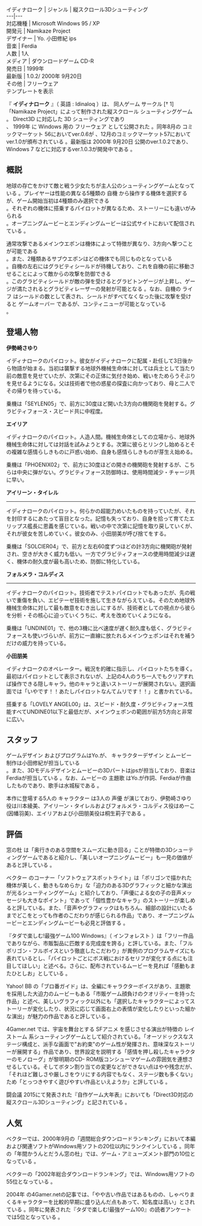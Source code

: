 イディナローク  |  ジャンル  |  縦スクロール3Dシューティング   
---|---  
対応機種  |  Microsoft Windows  95  /  XP   
開発元  |  Namikaze Project   
デザイナー  |  Yo.  小田修紀  ips   
音楽  |  Ferdia   
人数  |  1人   
メディア  |  ダウンロードゲーム  CD-R   
発売日  |  1999年   
最新版  |  1.0.2/  2000年  9月20日   
その他  |  フリーウェア   
テンプレートを表示  
  
『 **イディナローク** 』（  英語  :  Idinaloq  ）は、  同人ゲーム  サークル  [† 1]  「Namikaze
Project」によって制作された縦スクロール  シューティングゲーム  。  Direct3D  に対応した  3D  シューティングであり  
、  1999年  に  Windows  用の  フリーウェア  として公開された    。同年8月の  コミックマーケット
56においてver.0.6が    、12月のコミックマーケット57においてver.1.0が頒布されている    。最新版は  2000年
9月20日  公開のver.1.0.2であり、  Windows 7  などに対応するver.1.0.3が開発中である    。

##  概説  

地球の存亡をかけて敵と戦う少女たちが主人公のシューティングゲームとなっている    。プレイヤーは性能の異なる5種類の  自機
から操作する機体を選択するが、ゲーム開始当初は4種類のみ選択できる  
。それぞれの機体に搭乗するパイロットが異なるため、ストーリーにも違いがみられる  
。オープニングムービーとエンディングムービーは公式サイトにおいて配信されている    。

通常攻撃であるメインウエポンは機体によって特徴が異なり、3方向へ撃つことが可能である  
。また、2種類あるサブウエポンはどの機体でも同じものとなっている  
。自機の左右にはグラビティシールドが待機しており、これを自機の前に移動させることによって敵からの攻撃を防御できる  
。このグラビティシールドが敵の弾を受けるとグラビトンゲージが上昇し、ゲージが満たされるとグラビティレーザーの発射が可能となる    。なお、自機の
ライフ  はシールドの数として表され、シールドがすべてなくなった後に攻撃を受けると  ゲームオーバー  であるが、コンティニューが可能となっている  
  。

##  登場人物  

**伊勢崎さゆり**

イディナロークのパイロット。彼女がイディナロークに配属・赴任して3日後から物語が始まる。当初は襲撃する地球外機械生命体に対しては兵士として当たり前の敵意を見せていたが、次第にその正体に気付き始め、戦いをためらうそぶりを見せるようになる。父は技術者で他の惑星の探査に向かっており、母と二人でその帰りを待っている。

乗機は「SEYLEN05」で、前方に30度ほど開いた3方向の機関砲を発射する。グラビティフォース・スピード共に中程度。

**エイリア**

イディナロークのパイロット。人造人間。機械生命体としての立場から、地球外機械生命体に対しては対話を試みようとする。次第に彼らとリンクし始めるとその複雑な感情らしきものに戸惑い始め、自身も感情らしきものが芽生え始める。

乗機は「PHOENIX02」で、前方に30度ほどの開きの機関砲を発射するが、こちらは中央に弾がない。グラビティフォース防御時は、使用時間減少・チャージ共に早い。

**アイリーン・タイレル**

****
イディナロークのパイロット。何らかの超能力めいたものを持っていたが、それを封印するにあたって盲目となった。記憶も失っており、自身を拾って育てたエリップス艦長に恩義を感じている。戦いの中で次第に記憶を取り戻していくが、それが彼女を苦しめていく。彼女のみ、小田朋美が呼び捨てをする。

乗機は「SOLCIER04」で、前方と左右60度ずつほどの計3方向に機関砲が発射され、空きが大きく威力も低い。一方でグラビティフォースの使用時間減少は遅く、機体の耐久度が最も高いため、防御に特化している。

**フォルメラ・コルディス**

****
イディナロークのパイロット。技術者でテストパイロットでもあったが、先の戦いで重傷を負い、エピテーゼ技術を施して生きながらえている。そのため地球外機械生命体に対して最も敵意をむき出しにするが、技術者としての視点から彼らを分析・その核心に迫っていくうちに、考えを改めていくようになる。

乗機は「UNDINE01」で、他の3機に比べ速度が遅く耐久度も低く、グラビティフォースも使いづらいが、前方に一直線に放たれるメインウェポンはそれを補うだけの威力を持っている。

**小田朋美**

イディナロークのオペレーター。戦況を的確に指示し、パイロットたちを導く。最初はパイロットとして表示されないが、上記の4人のうち一人でもクリアすれば操作できる隠しキャラ。他のキャラと違いストーリーが展開されない。選択画面では「いやです！！あたしパイロットなんてムリです！！」と書かれている。

搭乗する「LOVELY
ANGEL00」は、スピード・耐久度・グラビティフォース性能すべてUNDINE01以下と最低だが、メインウェポンの範囲が前方5方向と非常に広い。

##  スタッフ  

ゲームデザイン  およびプログラムはYo.が、  キャラクターデザイン  とムービー制作は小田修紀が担当している  
。また、3Dモデルデザインとムービーの3Dパートはjpsが担当しており、音楽はFerdiaが担当している    。なお、ムービーの  主題歌
はYo.が作詞、Ferdiaが作曲したものであり、歌手は水城桜である    。

本作に登場する5人の  キャラクター  は3人の  声優
が演じており、伊勢崎さゆり役は川本綾美、アイリーン・タイレルおよびフォルメラ・コルディス役はめーこ(因幡羽美)、エイリアおよび小田朋美役は桐生莉子である
  。

##  評価  

窓の杜
は「奥行きのある空間をスムーズに動き回る」ことが特徴の3Dシューティングゲームであると紹介し、「美しいオープニングムービー」も一見の価値があると評している
  。

ベクター
のコーナー「ソフトウェアスポットライト」は「ポリゴンで描かれた機体が美しく、動きもなめらか」な「迫力のある3Dグラフィックと細かな演出が光るシューティングゲーム」と紹介しており、「声優による女の子の音声メッセージも大きなポイント」であって「個性豊かなキャラ」のストーリーが楽しめると評している。また、「音声やグラフィックはもちろん、細部の設計にいたるまでどこをとっても作者のこだわりが感じられる作品」であり、オープニングムービーとエンディングムービーも必見と評価する
  。

『タダで楽しむ!最強ゲーム100 Windows』（  インフォレスト
）は「フリー作品でありながら、市販製品に匹敵する完成度を誇る」と評している。また、「フルポリゴン・フルボイスという徹底したこだわり」が異例のプログラムサイズにも表れているとし、「パイロットごとにボス戦におけるセリフが変化する点にも注目してほしい」と述べる。さらに、配布されているムービーを見れば「感動もまたひとしお」としている
  。

Yahoo! BB
の「ブロ番ガイド」は、全編にキャラクターボイスがあり、主題歌を採用した大迫力のムービーもある「市販ゲーム顔負けのクオリティーを持った作品」と述べ、美しいグラフィック以外にも「選択したキャラクターによってストーリーが変化したり、状況に応じて画面右上の表情が変化したりといった細かな演出」が魅力の作品であると評している
  。

4Gamer.net  では、宇宙を舞台とする  SFアニメ  を感じさせる演出が特徴の  レイストーム
系シューティングゲームとして紹介されている。「オーソドックスなステージ構成と、派手な画面で"お約束"のゲーム性が発揮され、意味深なストーリーが展開する」作品であり、世界設定を説明する「感情を押し殺したキャラクターのモノローグ」が黎明期のCD-
ROM版コンシューマゲームの雰囲気を連想させるしている。そしてボタン割り当ての変更などができない点はやや残念だが、「それほど難しさや厳しさをウリにする内容でもなく、ステージ数も多くない」ため「とっつきやすく遊びやすい作品といえようか」と評している
  。

闘会議  2015にて発表された『自作ゲーム大年表』においても「Direct3D対応の縦スクロール3Dシューティング」と記されている    。

##  人気  

ベクターでは、2000年9月の「週間総合ダウンロードランキング」において本編および関連ソフトがWindows用ソフトの20位以内にランクインしている
        。同年の「年間かうんとだうん窓の杜」では、ゲーム・アミューズメント部門の10位となっている    。

ベクターの「2002年総合ダウンロードランキング」では、Windows用ソフトの55位となっている    。

2004年
の4Gamer.netの記事では、「やや古い作品ではあるものの、しゃべりまくるキャラクターを比較的早期に盛り込んだ点もあって、知名度は高い」とされている
  。同年に発表された『タダで楽しむ!最強ゲーム100』の読者アンケートでは5位となっている    。

